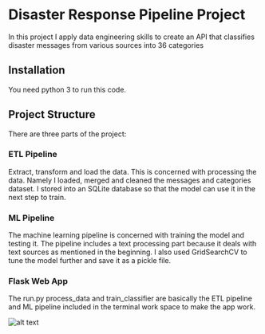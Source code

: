 # Disaster Response Pipeline Project

In this project I apply data engineering skills to create an API that classifies disaster messages from various sources into 36 categories

## Installation

You need python 3 to run this code.

## Project Structure
There are three parts of the project:
### ETL Pipeline
Extract, transform and load the data. This is concerned with processing the data. Namely I loaded, merged and cleaned the messages and categories dataset. I stored into an SQLite database so that the model can use it in the next step to train.
### ML Pipeline
The machine learning pipeline is concerned with training the model and testing it. The pipeline includes a text processing part because it deals with text sources as mentioned in the beginning. I also used GridSearchCV to tune the model further and save it as a pickle file.
### Flask Web App
The run.py process_data and train_classifier are basically the ETL pipeline and ML pipeline included in the terminal work space to make the app work.

![alt text](https://github.com/elifgerdan/disasterpipeline/heat.png?raw=true)

